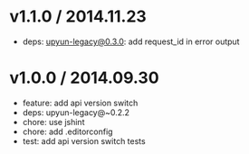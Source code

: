 # v1.1.0 / 2014.11.23

* deps: upyun-legacy@0.3.0: add request_id in error output

# v1.0.0 / 2014.09.30

* feature: add api version switch
* deps: upyun-legacy@~0.2.2
* chore: use jshint
* chore: add .editorconfig
* test: add api version switch tests
